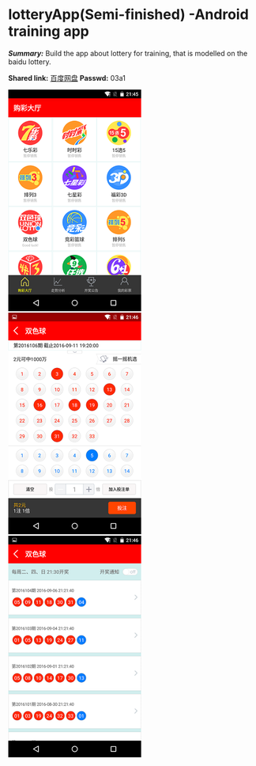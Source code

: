 # lotteryApp(Semi-finished) -Android training app
***Summary:*** Build the app about lottery for training, that is modelled on the baidu lottery.

**Shared link:** [百度网盘](http://pan.baidu.com/s/1dEEpe85)
**Passwd:** 03a1

![](https://github.com/YIHwork/lotteryApp/blob/master/README/screenshots/Screenshot_53.png)
![](https://github.com/YIHwork/lotteryApp/blob/master/README/screenshots/Screenshot_59.png)
![](https://github.com/YIHwork/lotteryApp/blob/master/README/screenshots/Screenshot_12.png)

